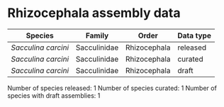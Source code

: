 # Rhizocephala assembly data

| Species | Family | Order | Data type |
| -- | --- | --- | --- |
| *Sacculina carcini* | Sacculinidae | Rhizocephala | released |
| *Sacculina carcini* | Sacculinidae | Rhizocephala | curated |
| *Sacculina carcini* | Sacculinidae | Rhizocephala | draft |

Number of species released: 1
Number of species curated: 1
Number of species with draft assemblies: 1


